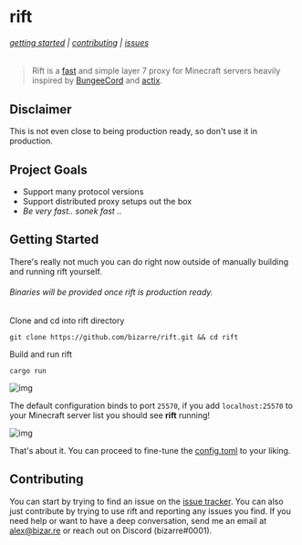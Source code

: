 # rift
###### [getting started](#getting-started) | [contributing](#contributing) | [issues](https://github.com/bizarre/rift/issues)
> Rift is a [fast](#fast) and simple layer 7 proxy for Minecraft servers heavily inspired by [BungeeCord](https://github.com/SpigotMC/BungeeCord) and [actix](https://github.com/actix).

## Disclaimer
This is not even close to being production ready, so don't use it in production. 

## Project Goals
- Support many protocol versions
- Support distributed proxy setups out the box
- *Be very fast.. sonek fast ..*

## Getting Started
There's really not much you can do right now outside of manually building and running rift yourself.
###### Binaries will be provided once rift is production ready.

Clone and cd into rift directory
```console
git clone https://github.com/bizarre/rift.git && cd rift
```

Build and run rift
```console
cargo run
```
![img](https://i.imgur.com/YjVPbxU.png)

The default configuration binds to port `25570`, if you add `localhost:25570` to your Minecraft server list you should see **rift** running!

![img](https://i.imgur.com/ljcQGSF.png)

That's about it. You can proceed to fine-tune the [config.toml](config.toml) to your liking.

## Contributing
You can start by trying to find an issue on the [issue tracker](https://github.com/bizarre/rift/issues). You can also just contribute by trying to use rift and reporting any issues you find. If you need help or want to have a deep conversation, send me an email at [alex@bizar.re](mailto:alex@bizar.re) or reach out on Discord (bizarre#0001).
